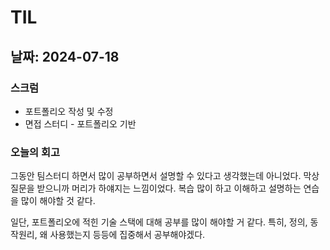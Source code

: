 # TIL
## 날짜: 2024-07-18

### 스크럼
* 포트폴리오 작성 및 수정
* 면접 스터디 - 포트폴리오 기반

### 오늘의 회고
그동안 팀스터디 하면서 많이 공부하면서 설명할 수 있다고 생각했는데 아니었다. 막상 질문을 받으니까 머리가 하얘지는 느낌이었다. 복습 많이 하고 이해하고 설명하는 연습을 많이 해야할 것 같다. 

일단, 포트폴리오에 적힌 기술 스택에 대해 공부를 많이 해야할 거 같다. 특히, 정의, 동작원리, 왜 사용했는지 등등에 집중해서 공부해야겠다.